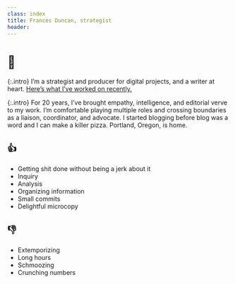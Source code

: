 ```yaml
---
class: index
title: Frances Duncan, strategist
header: 
---
```


# 👋

{:.intro}
I’m a strategist and producer for digital projects, and a writer at heart. [Here’s what I’ve worked on recently.](projects)

{:.intro}
For 20 years, I’ve brought empathy, intelligence, and editorial verve to my work. I’m comfortable playing multiple roles and crossing boundaries as a liaison, coordinator, and advocate. I started blogging before blog was a word and I can make a killer pizza. Portland, Oregon, is home.


## 👍
- Getting shit done without being a jerk about it
- Inquiry
- Analysis
- Organizing information
- Small commits
- Delightful microcopy

## 👎
- Extemporizing
- Long hours
- Schmoozing
- Crunching numbers
